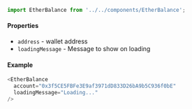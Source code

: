 ```js
import EtherBalance from '../../components/EtherBalance';
```

#### Properties
* `address` - wallet address
* `loadingMessage` - Message to show on loading

#### Example
```js
<EtherBalance
  account="0x3f5CE5FBFe3E9af3971dD833D26bA9b5C936f0bE"
  loadingMessage="Loading..."
/>
```
